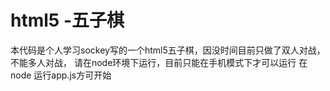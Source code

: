 # html5  -五子棋
本代码是个人学习sockey写的一个html5五子棋，因没时间目前只做了双人对战，不能多人对战，
请在node环境下运行，目前只能在手机模式下才可以运行
在node 运行app.js方可开始
